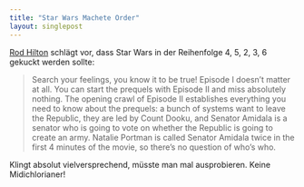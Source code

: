 ```yaml
---
title: "Star Wars Machete Order"
layout: singlepost
---
```


[Rod Hilton](http://www.nomachetejuggling.com/2011/11/11/the-star-wars-saga-suggested-viewing-order/) schlägt vor, dass Star Wars in der Reihenfolge 4, 5, 2, 3, 6 gekuckt werden sollte:

> Search your feelings, you know it to be true! Episode I doesn’t matter at all. You can start the prequels with Episode II and miss absolutely nothing. The opening crawl of Episode II establishes everything you need to know about the prequels: a bunch of systems want to leave the Republic, they are led by Count Dooku, and Senator Amidala is a senator who is going to vote on whether the Republic is going to create an army. Natalie Portman is called Senator Amidala twice in the first 4 minutes of the movie, so there’s no question of who’s who.

Klingt absolut vielversprechend, müsste man mal ausprobieren. Keine Midichlorianer!